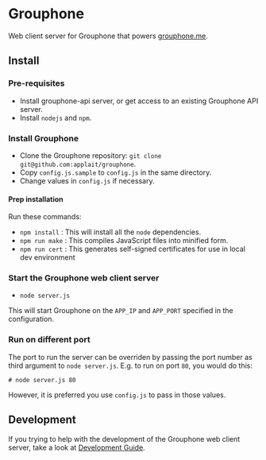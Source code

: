 # Grouphone

Web client server for Grouphone that powers [grouphone.me](https://grouphone.me).

## Install

### Pre-requisites

- Install grouphone-api server, or get access to an existing Grouphone API server.
- Install `nodejs` and `npm`.

### Install Grouphone

- Clone the Grouphone repository: `git clone git@github.com:applait/grouphone`.
- Copy `config.js.sample` to `config.js` in the same directory.
- Change values in `config.js` if necessary.

#### Prep installation

Run these commands:

- `npm install` : This will install all the `node` dependencies.
- `npm run make` : This compiles JavaScript files into minified form.
- `npm run cert` : This generates self-signed certificates for use in local dev environment

### Start the Grouphone web client server

- `node server.js`

This will start Grouphone on the `APP_IP` and `APP_PORT` specified in the configuration.

### Run on different port

The port to run the server can be overriden by passing the port number
as third argument to `node server.js`. E.g. to run on port `80`, you
would do this:

```
# node server.js 80
```

However, it is preferred you use `config.js` to pass in those values.

## Development

If you trying to help with the development of the Grouphone web client server, take a look at [Development Guide](docs/development_guide.md).
